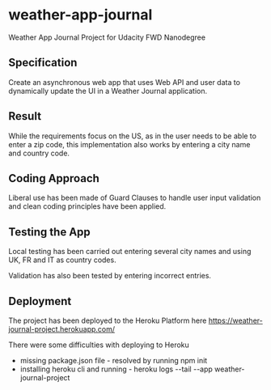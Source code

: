 # weather-app-journal
Weather App Journal Project for Udacity FWD Nanodegree

## Specification
Create an asynchronous web app that uses Web API and user data to dynamically update the UI in a Weather Journal application.

## Result

While the requirements focus on the US, as in the user needs to be able to enter a zip code, this implementation also works by entering a city name and country code. 

## Coding Approach

Liberal use has been made of Guard Clauses to handle user input validation and clean coding principles have
been applied.

## Testing the App

Local testing has been carried out entering several city names and using UK, FR and IT as country codes.

Validation has also been tested by entering incorrect entries.

## Deployment

The project has been deployed to the Heroku Platform here https://weather-journal-project.herokuapp.com/

There were some difficulties with deploying to Heroku

- missing package.json file - resolved by running npm init
- installing heroku cli and running - heroku logs --tail --app weather-journal-project
